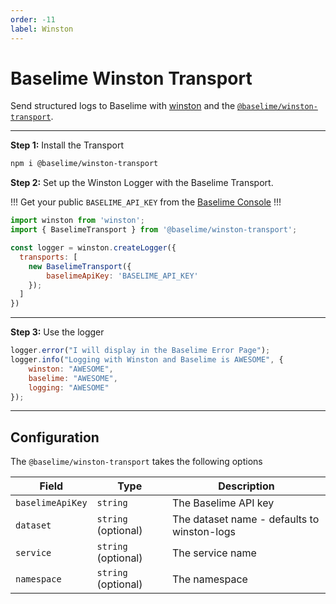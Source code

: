 ```yaml
---
order: -11
label: Winston
---
```


# Baselime Winston Transport

Send structured logs to Baselime with [winston](https://github.com/winstonjs/winston) and the [`@baselime/winston-transport`](https://www.npmjs.com/package/@baselime/winston-transport).

---

**Step 1:** Install the Transport

```bash :code-icon:
npm i @baselime/winston-transport
```

**Step 2:** Set up the Winston Logger with the Baselime Transport.

!!!
Get your public `BASELIME_API_KEY` from the [Baselime Console](https://console.baselime.io/)
!!!

```javascript
import winston from 'winston';
import { BaselimeTransport } from '@baselime/winston-transport';

const logger = winston.createLogger({
  transports: [
    new BaselimeTransport({
        baselimeApiKey: 'BASELIME_API_KEY'
    });
  ]
})
```
---

**Step 3:** Use the logger

```js #
logger.error("I will display in the Baselime Error Page");
logger.info("Logging with Winston and Baselime is AWESOME", {
    winston: "AWESOME",
    baselime: "AWESOME",
    logging: "AWESOME"
});
```

---

## Configuration

The `@baselime/winston-transport` takes the following options

| Field            | Type                    | Description                          |
| ---------------- | ----------------------- | ------------------------------------ |
| `baselimeApiKey`      | `string`       | The Baselime API key                    |
| `dataset`     | `string` (optional)       | The dataset name - defaults to winston-logs  |
| `service`          | `string` (optional)       | The service name                    |
| `namespace`        | `string` (optional)       | The namespace                       |
